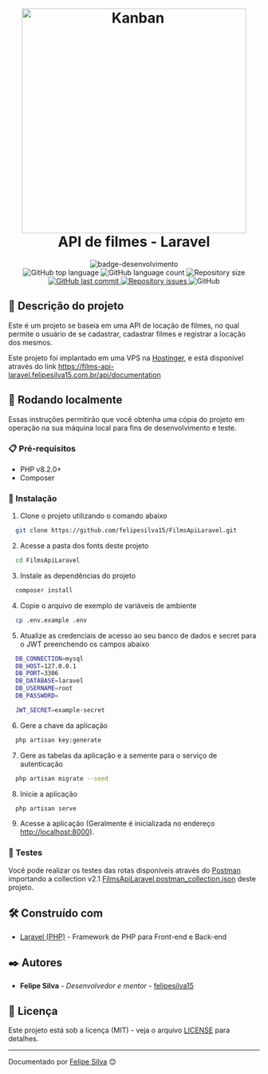 
<h1 align="center">
    <img alt="Kanban" width="450px" src="https://cdn.dribbble.com/userupload/16624727/file/original-9b9a2602bcefaddd8b6cf154ab42fd3c.png?resize=752x&vertical=center" />
  <br>
  API de filmes - Laravel
</h1>

<div align="center">
   <img src="http://img.shields.io/static/v1?label=STATUS&message=FINALIZADO&color=RED&style=for-the-badge" alt="badge-desenvolvimento"/>
</div>

<div align="center">
  <img alt="GitHub top language" src="https://img.shields.io/github/languages/top/felipesilva15/FilmsApiLaravel.svg">
  <img alt="GitHub language count" src="https://img.shields.io/github/languages/count/felipesilva15/FilmsApiLaravel.svg">
  <img alt="Repository size" src="https://img.shields.io/github/repo-size/felipesilva15/FilmsApiLaravel.svg">
  <a href="https://github.com/felipesilva15/FilmsApiLaravel/commits/main">
    <img alt="GitHub last commit" src="https://img.shields.io/github/last-commit/felipesilva15/FilmsApiLaravel.svg">
  </a>
  <a href="https://github.com/felipesilva15/FilmsApiLaravel/issues">
    <img alt="Repository issues" src="https://img.shields.io/github/issues/felipesilva15/FilmsApiLaravel.svg">
  </a>
  <img alt="GitHub" src="https://img.shields.io/github/license/felipesilva15/FilmsApiLaravel.svg">
</div>

## 📝 Descrição do projeto

Este é um projeto se baseia em uma API de locação de filmes, no qual permite o usuário de se cadastrar, cadastrar filmes e registrar a locação dos mesmos.

Este projeto foi implantado em uma VPS na [Hostinger](https://www.hostinger.com.br/), e está disponível através do link <https://films-api-laravel.felipesilva15.com.br/api/documentation>

## 🚀 Rodando localmente

Essas instruções permitirão que você obtenha uma cópia do projeto em operação na sua máquina local para fins de desenvolvimento e teste.

### 📋 Pré-requisitos

* PHP v8.2.0+
* Composer

### 🔧 Instalação

1. Clone o projeto utilizando o comando abaixo

``` bash
  git clone https://github.com/felipesilva15/FilmsApiLaravel.git
```

2. Acesse a pasta dos fonts deste projeto

```bash
  cd FilmsApiLaravel
```

3. Instale as dependências do projeto

```bash
  composer install
```

4. Copie o arquivo de exemplo de variáveis de ambiente  

```bash
  cp .env.example .env
```

5. Atualize as credenciais de acesso ao seu banco de dados e secret para o JWT preenchendo os campos abaixo

```bash
  DB_CONNECTION=mysql
  DB_HOST=127.0.0.1
  DB_PORT=3306
  DB_DATABASE=laravel
  DB_USERNAME=root
  DB_PASSWORD=

  JWT_SECRET=example-secret
```

6. Gere a chave da aplicação  

```bash
  php artisan key:generate
```

7. Gere as tabelas da aplicação e a semente para o serviço de autenticação

```bash
  php artisan migrate --seed
```

8. Inicie a aplicação

```bash
  php artisan serve
```

9. Acesse a aplicação (Geralmente é inicializada no endereço <http://localhost:8000>).

### 🧪 Testes

Você pode realizar os testes das rotas disponíveis através do [Postman](https://www.postman.com/) importando a collection v2.1 [FilmsApiLaravel.postman_collection.json](https://github.com/felipesilva15/FilmsApiLaravel/blob/main/FilmsApiLaravel.postman_collection.json) deste projeto.

## 🛠️ Construído com

* [Laravel (PHP)](https://laravel.com/) - Framework de PHP para Front-end e Back-end

## ✒️ Autores

* **Felipe Silva** - *Desenvolvedor e mentor* - [felipesilva15](https://github.com/felipesilva15)

## 📄 Licença

Este projeto está sob a licença (MIT) - veja o arquivo [LICENSE](https://github.com/felipesilva15/FoxtrotToyStore/blob/main/LICENCE) para detalhes.

---
Documentado por [Felipe Silva](https://github.com/felipesilva15) 😊

